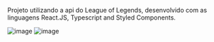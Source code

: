 Projeto utilizando a api do League of Legends, desenvolvido com as linguagens React.JS, Typescript and Styled Components.

![image](https://user-images.githubusercontent.com/88684378/149400251-432eb556-283e-47c9-8fd2-df92db540ec4.png)
![image](https://user-images.githubusercontent.com/88684378/149400700-55dca234-ef4d-4a77-8e30-30dfe6d89938.png)

